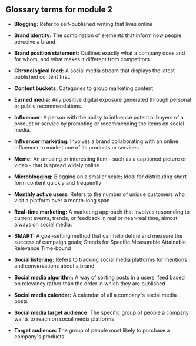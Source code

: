 ## Glossary terms for module 2

- **Blogging:** Refer to self-published writing that lives online

- **Brand identity:** The combination of elements that inform how people perceive a brand

- **Brand position statement:** Outlines exactly what a company does and for whom, and what makes it different from competitors

- **Chronological feed:** A social media stream that displays the latest published content first.

- **Content buckets:** Categories to group marketing content

- **Earned media:** Any positive digital exposure generated through personal or public recommendations.

- **Influencer:** A person with the ability to influence potential buyers of a product or service by promoting or recommending the items on social media.

- **Influencer marketing:** Involves a brand collaborating with an online influencer to market one of its products or services

- **Meme:** An amusing or interesting item - such as a captioned picture or video - that is spread widely online.

- **Microblogging:** Blogging on a smaller scale; Ideal for distributing short form content quickly and frequently

- **Monthly active users:** Refers to the number of unique customers who visit a platform over a month-long span

- **Real-time marketing:** A marketing approach that involves responding to current events, trends, or feedback in real or near-real time, almost always on social media.

- **SMART:** A goal-setting method that can help define and measure the success of campaign goals; Stands for 
Specific
Measurable
Attainable
Relevance
Time-bound

- **Social listening:** Refers to tracking social media platforms for mentions and conversations about a brand

- **Social media algorithm:** A way of sorting posts in a users' feed based on relevancy rather than the order in which they are published

- **Social media calendar:** A calendar of all a company's social media posts

- **Social media target audience:** The specific group of people a company wants to reach on social media platforms

- **Target audience:** The group of people most likely to purchase a company's products
